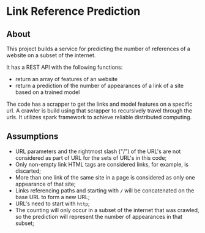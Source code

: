 # Link Reference Prediction

## About

This project builds a service for predicting the number of references of a website on a subset of the internet.

It has a REST API with the following functions:
 - return an array of features of an website
 - return a prediction of the number of appearances of a link of a site based on a trained model

The code has a scrapper to get the links and model features on a specific url. A crawler is build using that scrapper to recursively travel through the urls. It utilizes spark framework to achieve reliable distributed computing.

## Assumptions
- URL parameters and the rightmost slash ("/") of the URL's are not considered as part of URL for the sets of URL's in this code;
- Only non-empty link HTML tags are considered links, for example, <a href="#"><a/> is discarted;
- More than one link of the same site in a page is considered as only one appearance of that site;
- Links referencing paths and starting with `/` will be concatenated on the base URL to form a new URL;
- URL's need to start with `http`;
- The counting will only occur in a subset of the internet that was crawled, so the prediction will represent the number of appearances in that subset;
